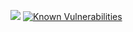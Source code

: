 ![][github-actions-lighthouse-image]
[![Known Vulnerabilities][snyk-image]][snyk-url]

[github-actions-lighthouse-image]: https://github.com/noeldelgado/pixelia.me/workflows/Lighthouse/badge.svg
[snyk-image]: https://snyk.io/test/github/noeldelgado/pixelia.me/badge.svg
[snyk-url]: https://snyk.io/test/github/noeldelgado/pixelia.me
